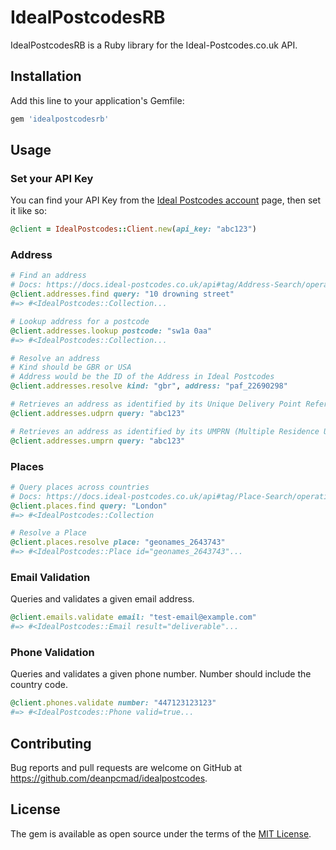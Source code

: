 # IdealPostcodesRB

IdealPostcodesRB is a Ruby library for the Ideal-Postcodes.co.uk API.

## Installation

Add this line to your application's Gemfile:

```ruby
gem 'idealpostcodesrb'
```

## Usage

### Set your API Key

You can find your API Key from the [Ideal Postcodes account](https://account.ideal-postcodes.co.uk/tokens) page, then set it like so:

```ruby
@client = IdealPostcodes::Client.new(api_key: "abc123")
```

### Address

```ruby
# Find an address
# Docs: https://docs.ideal-postcodes.co.uk/api#tag/Address-Search/operation/AddressAutocomplete
@client.addresses.find query: "10 drowning street"
#=> #<IdealPostcodes::Collection...

# Lookup address for a postcode
@client.addresses.lookup postcode: "sw1a 0aa"
#=> #<IdealPostcodes::Collection...

# Resolve an address
# Kind should be GBR or USA
# Address would be the ID of the Address in Ideal Postcodes
@client.addresses.resolve kind: "gbr", address: "paf_22690298"

# Retrieves an address as identified by its Unique Delivery Point Reference Number (UDPRN).
@client.addresses.udprn query: "abc123"

# Retrieves an address as identified by its UMPRN (Multiple Residence Unique ID.
@client.addresses.umprn query: "abc123"
```

### Places

```ruby
# Query places across countries
# Docs: https://docs.ideal-postcodes.co.uk/api#tag/Place-Search/operation/FindPlace
@client.places.find query: "London"
#=> #<IdealPostcodes::Collection

# Resolve a Place
@client.places.resolve place: "geonames_2643743"
#=> #<IdealPostcodes::Place id="geonames_2643743"...
```

### Email Validation

Queries and validates a given email address.

```ruby
@client.emails.validate email: "test-email@example.com"
#=> #<IdealPostcodes::Email result="deliverable"...
```

### Phone Validation

Queries and validates a given phone number. Number should include the country code.

```ruby
@client.phones.validate number: "447123123123"
#=> #<IdealPostcodes::Phone valid=true...
```

## Contributing

Bug reports and pull requests are welcome on GitHub at https://github.com/deanpcmad/idealpostcodes.

## License

The gem is available as open source under the terms of the [MIT License](https://opensource.org/licenses/MIT).
